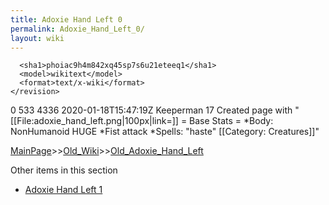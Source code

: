 ```yaml
---
title: Adoxie Hand Left 0
permalink: Adoxie_Hand_Left_0/
layout: wiki
---
```


      <sha1>phoiac9h4m842xq45sp7s6u21eteeq1</sha1>
      <model>wikitext</model>
      <format>text/x-wiki</format>
    </revision>
  </page>
  <page>
    <title>Adoxie Hand Left</title>
    <ns>0</ns>
    <id>533</id>
    <revision>
      <id>4336</id>
      <timestamp>2020-01-18T15:47:19Z</timestamp>
      <contributor>
        <username>Keeperman</username>
        <id>17</id>
      </contributor>
      <comment>Created page with &quot;[[File:adoxie_hand_left.png|100px|link=]]  = Base Stats = *Body: NonHumanoid HUGE *Fist attack   *Spells:  &quot;haste&quot;  [[Category: Creatures]]&quot;</comment>
      

[MainPage](/keeperrl_wiki/ "wikilink")>>[Old_Wiki](/keeperrl_wiki/Old_Wiki "wikilink")>>[Old_Adoxie_Hand_Left](/keeperrl_wiki/Old_Adoxie_Hand_Left "wikilink")

Other items in this section
-    [Adoxie Hand Left 1](/keeperrl_wiki/Adoxie_Hand_Left_1 "wikilink")
